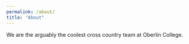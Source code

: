 ```yaml
---
permalink: /about/
title: "About"
---
```


We are the arguably the coolest cross country team at Oberlin College.
